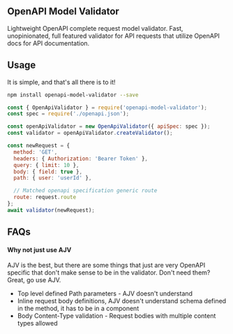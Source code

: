 ## OpenAPI Model Validator
Lightweight OpenAPI complete request model validator. Fast, unopinionated, full featured validator for API requests that utilize OpenAPI docs for API documentation.

## Usage
It is simple, and that's all there is to it!

```sh
npm install openapi-model-validator --save
```

```js
const { OpenApiValidator } = require('openapi-model-validator');
const spec = require('./openapi.json');

const openApiValidator = new OpenApiValidator({ apiSpec: spec });
const validator = openApiValidator.createValidator();

const newRequest = {
  method: 'GET',
  headers: { Authorization: 'Bearer Token' },
  query: { limit: 10 },
  body: { field: true },
  path: { user: 'userId' },

  // Matched openapi specification generic route
  route: request.route
};
await validator(newRequest);
```

## FAQs

#### Why not just use AJV
AJV is the best, but there are some things that just are very OpenAPI specific that don't make sense to be in the validator. Don't need them? Great, go use AJV.

* Top level defined Path parameters - AJV doesn't understand
* Inline request body definitions, AJV doesn't understand schema defined in the method, it has to be in a component
* Body Content-Type validation - Request bodies with multiple content types allowed